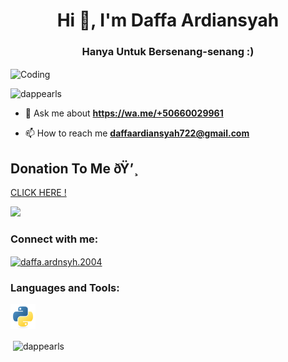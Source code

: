 <h1 align="center">Hi 👋, I'm Daffa Ardiansyah</h1>
<h3 align="center">Hanya Untuk Bersenang-senang :)</h3>
<img align="center" alt="Coding" width="400" src="https://cdn.dribbble.com/users/1162077/screenshots/3848914/programmer.gif">

<p align="left"> <img src="https://komarev.com/ghpvc/?username=dappearls&label=Profile%20views&color=0e75b6&style=flat" alt="dappearls" /> </p>

- 💬 Ask me about **https://wa.me/+50660029961**

- 📫 How to reach me **daffaardiansyah722@gmail.com**

<h2><b>Donation To Me ðŸ’¸</i></b></h2>
<a href="https://saweria.co/Dappearls">CLICK HERE !</a>
<p>
<img src= "https://tse2.mm.bing.net/th?id=OIP.t1gS9KjTOxCAgdY6AHkHfgHaHW&pid=Api&P=0&w=403&h=400"/>
</p>

<h3 align="left">Connect with me:</h3>
<p align="left">
<a href="https://fb.com/daffa.ardnsyh.2004" target="blank"><img align="center" src="https://raw.githubusercontent.com/rahuldkjain/github-profile-readme-generator/master/src/images/icons/Social/facebook.svg" alt="daffa.ardnsyh.2004" height="30" width="40" /></a>
</p>

<h3 align="left">Languages and Tools:</h3>
<p align="left"> <a href="https://www.python.org" target="_blank" rel="noreferrer"> <img src="https://raw.githubusercontent.com/devicons/devicon/master/icons/python/python-original.svg" alt="python" width="40" height="40"/> </a> </p>

<p>&nbsp;<img align="center" src="https://github-readme-stats.vercel.app/api?username=dappearls&show_icons=true&locale=en" alt="dappearls" /></p>
